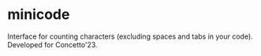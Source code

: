 # minicode
Interface for counting characters (excluding spaces and tabs in your code). Developed for Concetto'23.

